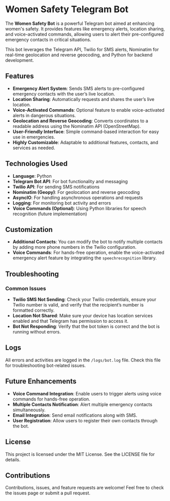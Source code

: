 # Women Safety Telegram Bot

The **Women Safety Bot** is a powerful Telegram bot aimed at enhancing women's safety. It provides features like emergency alerts, location sharing, and voice-activated commands, allowing users to alert their pre-configured emergency contacts in critical situations.

This bot leverages the Telegram API, Twilio for SMS alerts, Nominatim for real-time geolocation and reverse geocoding, and Python for backend development.

## Features

- **Emergency Alert System**: Sends SMS alerts to pre-configured emergency contacts with the user’s live location.
- **Location Sharing**: Automatically requests and shares the user’s live location.
- **Voice-Activated Commands**: Optional feature to enable voice-activated alerts in dangerous situations.
- **Geolocation and Reverse Geocoding**: Converts coordinates to a readable address using the Nominatim API (OpenStreetMap).
- **User-Friendly Interface**: Simple command-based interaction for easy use in emergencies.
- **Highly Customizable**: Adaptable to additional features, contacts, and services as needed.

## Technologies Used

- **Language**: Python
- **Telegram Bot API**: For bot functionality and messaging
- **Twilio API**: For sending SMS notifications
- **Nominatim (Geopy)**: For geolocation and reverse geocoding
- **AsyncIO**: For handling asynchronous operations and requests
- **Logging**: For monitoring bot activity and errors
- **Voice Commands (Optional)**: Using Python libraries for speech recognition (future implementation)

## Customization

- **Additional Contacts**: You can modify the bot to notify multiple contacts by adding more phone numbers in the Twilio configuration.
- **Voice Commands**: For hands-free operation, enable the voice-activated emergency alert feature by integrating the `speechrecognition` library.

## Troubleshooting

### Common Issues
- **Twilio SMS Not Sending**: Check your Twilio credentials, ensure your Twilio number is valid, and verify that the recipient’s number is formatted correctly.
- **Location Not Shared**: Make sure your device has location services enabled and that Telegram has permission to access it.
- **Bot Not Responding**: Verify that the bot token is correct and the bot is running without errors.

## Logs

All errors and activities are logged in the `/logs/bot.log` file. Check this file for troubleshooting bot-related issues.

## Future Enhancements

- **Voice Command Integration**: Enable users to trigger alerts using voice commands for hands-free operation.
- **Multiple Contacts Notification**: Alert multiple emergency contacts simultaneously.
- **Email Integration**: Send email notifications along with SMS.
- **User Registration**: Allow users to register their own contacts through the bot.

## License

This project is licensed under the MIT License. See the LICENSE file for details.

## Contributions

Contributions, issues, and feature requests are welcome! Feel free to check the issues page or submit a pull request.


